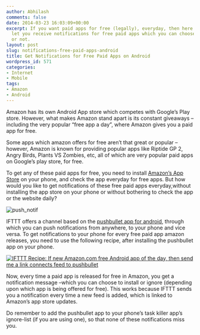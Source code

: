 ```yaml
---
author: Abhilash
comments: false
date: 2014-03-23 16:03:09+00:00
excerpt: If you want paid apps for free (legally), everyday, then here is a way to
  let you receive notifications for free paid apps which you can choose to install
  or not.
layout: post
slug: notifications-free-paid-apps-android
title: Get Notifications for Free Paid Apps on Android
wordpress_id: 571
categories:
- Internet
- Mobile
tags:
- Amazon
- Android
---
```


Amazon has its own Android App store which competes with Google’s Play store. However, what makes Amazon stand apart is its constant giveaways – including the very popular “free app a day”, where Amazon gives you a paid app for free.

Some apps which amazon offers for free aren’t that great or popular – however, Amazon is known for providing popular apps like Riptide GP 2, Angry Birds, Plants VS Zombies, etc, all of which are very popular paid apps on Google’s play store, for free.

To get any of these paid apps for free, you need to install [Amazon’s App Store](http://www.amazon.com/mobile-apps/b?node=2350149011) on your phone, and check the app everyday for free apps. But how would you like to get notifications of these free paid apps everyday,without installing the app store on your phone or without bothering to check the app or the website daily?

![push_notif](http://img.techcovered.org/tc/push_notif.png)

IFTTT offers a channel based on the [pushbullet app for android](https://play.google.com/store/apps/details?id=com.pushbullet.android), through which you can push notifications from anywhere, to your phone and vice versa. To get notifications to your phone for every free paid app amazon releases, you need to use the following recipe, after installing the pushbullet app on your phone.

[![IFTTT Recipe: If new Amazon.com free Android app of the day, then send me a link connects feed to pushbullet](https://ifttt.com/recipe_embed_img/154799)](https://ifttt.com/view_embed_recipe/154799-if-new-amazon-com-free-android-app-of-the-day-then-send-me-a-link)

Now, every time a paid app is released for free in Amazon, you get a notification message –which you can choose to install or ignore (depending upon which app is being offered for free). This works because IFTTT sends you a notification every time a new feed is added, which is linked to Amazon’s app store updates.

Do remember to add the pushbullet app to your phone’s task killer app’s ignore-list (if you are using one), so that none of these notifications miss you.
